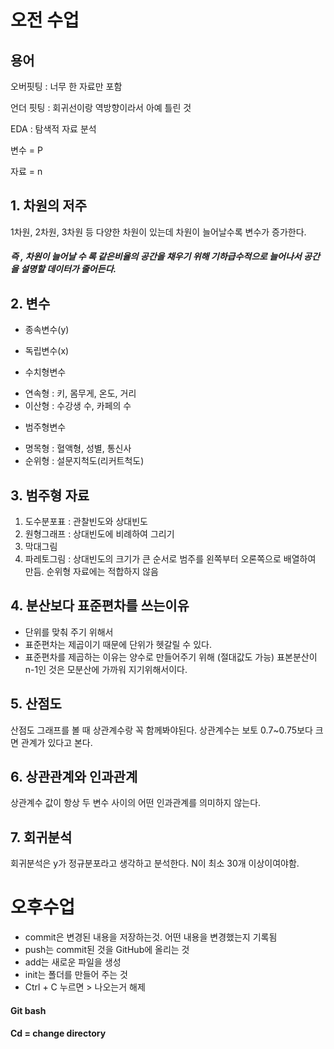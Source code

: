 # 오전 수업

## 용어
오버핏팅 : 너무 한 자료만 포함

언더 핏팅 :  회귀선이랑 역방향이라서 아예 틀린 것

EDA : 탐색적 자료 분석

변수 = P 

자료 = n


## 1. 차원의 저주
1차원, 2차원, 3차원 등 다양한 차원이 있는데 차원이 늘어날수록 변수가 증가한다.
##### 즉 , 차원이 늘어날 수 록 같은비율의 공간을 채우기 위해 기하급수적으로 늘어나서 공간을 설명할 데이터가 줄어든다.


## 2. 변수

* 종속변수(y)
* 독립변수(x)

* 수치형변수
- 연속형 : 키, 몸무게, 온도, 거리
- 이산형 : 수강생 수, 카페의 수

* 범주형변수
- 명목형 : 혈액형, 성별, 통신사
- 순위형 : 설문지척도(리커트척도)



## 3. 범주형 자료
1)	도수분포표
: 관찰빈도와 상대빈도
2)	원형그래프
 : 상대빈도에 비례하여 그리기
3)	막대그림
4)	파레토그림
: 상대빈도의 크기가 큰 순서로 범주를 왼쪽부터 오론쪽으로 배열하여 만듬.
순위형 자료에는 적합하지 않음



## 4. 분산보다 표준편차를 쓰는이유
* 단위를 맞춰 주기 위해서
*	표준편차는 제곱이기 때문에 단위가 헷갈릴 수 있다.
*	표준편차를 제곱하는 이유는 양수로 만들어주기 위해 (절대값도 가능)
  표본분산이 n-1인 것은 모분산에 가까워 지기위해서이다.



## 5. 산점도
산점도 그래프를 볼 때 상관계수랑 꼭 함께봐야된다. 
상관계수는 보토 0.7~0.75보다 크면 관계가 있다고 본다.



## 6. 상관관계와 인과관계
상관계수 값이 항상 두 변수 사이의 어떤 인과관계를 의미하지 않는다.



## 7. 회귀분석
회귀분석은 y가 정규분포라고 생각하고 분석한다. N이 최소 30개 이상이여야함.







# 오후수업


* commit은 변경된 내용을 저장하는것. 어떤 내용을 변경했는지 기록됨
* push는 commit된 것을 GitHub에 올리는 것
* add는 새로운 파일을 생성
* init는 폴더를 만들어 주는 것
* Ctrl + C 누르면 > 나오는거 해제

#### Git bash
#### Cd = change directory
